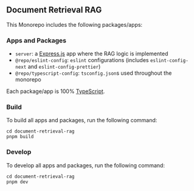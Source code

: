 ## Document Retrieval RAG

This Monorepo includes the following packages/apps:

### Apps and Packages

- `server`: a [Express.js](https://expressjs.com/) app where the RAG logic is implemented
- `@repo/eslint-config`: `eslint` configurations (includes `eslint-config-next` and `eslint-config-prettier`)
- `@repo/typescript-config`: `tsconfig.json`s used throughout the monorepo

Each package/app is 100% [TypeScript](https://www.typescriptlang.org/).

### Build

To build all apps and packages, run the following command:

```
cd document-retrieval-rag
pnpm build
```

### Develop

To develop all apps and packages, run the following command:

```
cd document-retrieval-rag
pnpm dev
```
